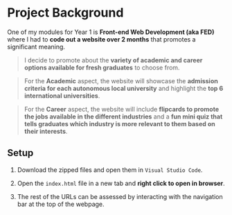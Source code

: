 # Project Background
One of my modules for Year 1 is **Front-end Web Development (aka FED)** where I had to **code out a website over 2 months** that promotes a significant meaning. 

> I decide to promote about the **variety of academic and career options available for fresh graduates** to choose from. 


> For the **Academic** aspect, the website will showcase the **admission criteria for each autonomous local university** and highlight the **top 6 international universities**. 


> For the **Career** aspect, the website will include **flipcards to promote the jobs available in the different industries** and a **fun mini quiz that tells graduates which industry is more relevant to them based on their interests**.

## Setup

1. Download the zipped files and open them in `Visual Studio Code`.

2. Open the `index.html` file in a new tab and **right click to open in browser**.

3. The rest of the URLs can be assessed by interacting with the navigation bar at the top of the webpage.
